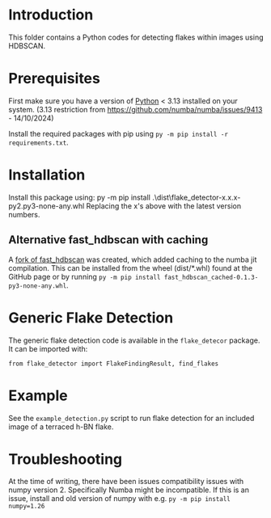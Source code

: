 # Introduction
This folder contains a Python codes for detecting flakes within images using HDBSCAN.

# Prerequisites
First make sure you have a version of [Python](https://www.python.org/) < 3.13 installed on your system. (3.13 restriction from https://github.com/numba/numba/issues/9413 - 14/10/2024)

Install the required packages with pip using `py -m pip install -r requirements.txt`.

# Installation
Install this package using: py -m pip install .\dist\flake_detector-x.x.x-py2.py3-none-any.whl
Replacing the x's above with the latest version numbers.

## Alternative fast_hdbscan with caching
A [fork of fast_hdbscan](https://github.com/Daniel-Forbes-HWU/fast_hdbscan_cached) was created, which added caching to the numba jit compilation. This can be installed from the wheel (dist/*.whl) found at the GitHub page or by running 
    `py -m pip install fast_hdbscan_cached-0.1.3-py3-none-any.whl`.

# Generic Flake Detection
The generic flake detection code is available in the `flake_detecor` package.
It can be imported with:
```Python3
from flake_detector import FlakeFindingResult, find_flakes
```

# Example
See the `example_detection.py` script to run flake detection for an included image of a terraced h-BN flake.

# Troubleshooting
At the time of writing, there have been issues compatibility issues with numpy version 2. Specifically Numba might be incompatible. If this is an issue, install and old version of numpy with e.g. `py -m pip install numpy=1.26`